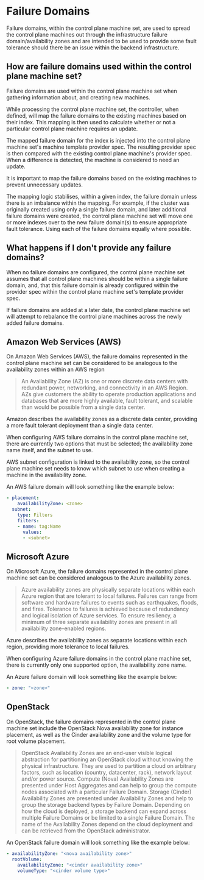 # Failure Domains

Failure domains, within the control plane machine set, are used to spread the control plane machines out through
the infrastructure failure domain/availability zones and are intended to be used to provide some fault tolerance should
there be an issue within the backend infrastructure.

## How are failure domains used within the control plane machine set?

Failure domains are used within the control plane machine set when gathering information about, and creating new
machines.

While processing the control plane machine set, the controller, when defined, will map the failure domains to the
existing machines based on their index. This mapping is then used to calculate whether or not a particular control plane
machine requires an update.

The mapped failure domain for the index is injected into the control plane machine set's machine template provider spec.
The resulting provider spec is then compared with the existing control plane machine's provider spec.
When a difference is detected, the machine is considered to need an update.

It is important to map the failure domains based on the existing machines to prevent unnecessary updates.

The mapping logic stabilises, within a given index, the failure domain unless there is an imbalance within the mapping.
For example, if the cluster was originally created using only a single failure domain, and later additional failure
domains were created, the control plane machine set will move one or more indexes over to the new failure domain(s) to
ensure appropriate fault tolerance. Using each of the failure domains equally where possible.

## What happens if I don't provide any failure domains?

When no failure domains are configured, the control plane machine set assumes that all control plane machines should
be within a single failure domain, and, that this failure domain is already configured within the provider spec within
the control plane machine set's template provider spec.

If failure domains are added at a later date, the control plane machine set will attempt to rebalance the control plane
machines across the newly added failure domains.

## Amazon Web Services (AWS)

On Amazon Web Services (AWS), the failure domains represented in the control plane machine set can be considered to be
analogous to the availability zones within an AWS region

> An Availability Zone (AZ) is one or more discrete data centers with redundant power, networking, and connectivity in
an AWS Region. AZs give customers the ability to operate production applications and databases that are more highly
available, fault tolerant, and scalable than would be possible from a single data center.

Amazon describes the availability zones as a discrete data center, providing a more fault tolerant deployment than a
single data center.

When configuring AWS failure domains in the control plane machine set, there are currently two options that must be
selected; the availability zone name itself, and the subnet to use.

AWS subnet configuration is linked to the availability zone, so the control plane machine set needs to know which
subnet to use when creating a machine in the availability zone.

An AWS failure domain will look something like the example below:
```yaml
- placement:
    availabilityZone: <zone>
  subnet:
    type: Filters
    filters:
    - name: tag:Name
      values:
      - <subnet>
```

## Microsoft Azure

On Microsoft Azure, the failure domains represented in the control plane machine set can be considered analogous to the
Azure availability zones.

> Azure availability zones are physically separate locations within each Azure region that are tolerant to local
failures. Failures can range from software and hardware failures to events such as earthquakes, floods, and fires.
Tolerance to failures is achieved because of redundancy and logical isolation of Azure services. To ensure resiliency,
a minimum of three separate availability zones are present in all availability zone-enabled regions.

Azure describes the availability zones as separate locations within each region, providing more tolerance to local
failures.

When configuring Azure failure domains in the control plane machine set, there is currently only one supported option,
the availability zone name.

An Azure failure domain will look something like the example below:
```yaml
- zone: "<zone>"
```

## OpenStack

On OpenStack, the failure domains represented in the control plane machine set
include the OpenStack Nova availability zone for instance placement, as well as
the Cinder availability zone and the volume type for root volume placement.

> OpenStack Availability Zones are an end-user visible logical abstraction for partitioning an OpenStack cloud without
> knowing the physical infrastructure. They are used to partition a cloud on arbitrary factors, such as location (country, datacenter, rack),
> network layout and/or power source.
> Compute (Nova) Availability Zones are presented under Host Aggregates and can help to group the compute nodes
> associated with a particular Failure Domain.
> Storage (Cinder) Availability Zones are presented under Availability Zones and help to group the storage backend types by Failure Domain.
> Depending on how the cloud is deployed, a storage backend can expand across multiple Failure Domains or be limited to a single Failure Domain.
> The name of the Availability Zones depend on the cloud deployment and can be retrieved from the OpenStack administrator.

An OpenStack failure domain will look something like the example below:
```yaml
- availabilityZone: "<nova availability zone>"
  rootVolume:
    availabilityZone: "<cinder availability zone>"
    volumeType: "<cinder volume type>"
```
